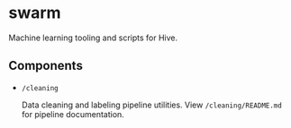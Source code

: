 # swarm
Machine learning tooling and scripts for Hive.

## Components

* `/cleaning`

  Data cleaning and labeling pipeline utilities. View `/cleaning/README.md` for pipeline documentation.

